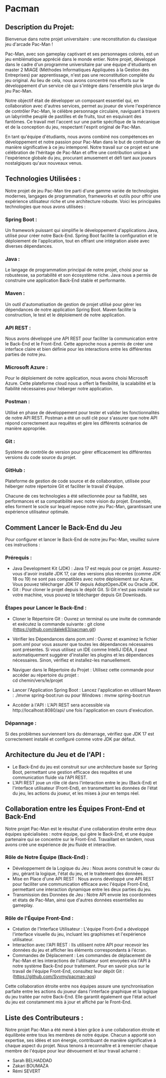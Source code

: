 # Pacman

## Description du Projet:

Bienvenue dans notre projet universitaire : une reconstitution du classique jeu d'arcade Pac-Man !

Pac-Man, avec son gameplay captivant et ses personnages colorés, est un jeu emblématique apprécié dans le monde entier. Notre projet, développé dans le cadre d'un programme universitaire par une équipe d'étudiants en master 2 MIAGE (Méthodes Informatiques Appliquées à la Gestion des Entreprises) par apprentissage, n'est pas une reconstitution complète du jeu original. Au lieu de cela, nous avons concentré nos efforts sur le développement d'un service clé qui s'intègre dans l'ensemble plus large du jeu Pac-Man.

Notre objectif était de développer un composant essentiel qui, en collaboration avec d'autres services, permet au joueur de vivre l'expérience de contrôler Pac-Man, le célèbre personnage circulaire, naviguant à travers un labyrinthe peuplé de pastilles et de fruits, tout en esquivant des fantômes. Ce travail met l'accent sur une partie spécifique de la mécanique et de la conception du jeu, respectant l'esprit original de Pac-Man.

En tant qu'équipe d'étudiants, nous avons combiné nos compétences en développement et notre passion pour Pac-Man dans le but de contribuer de manière significative à ce jeu intemporel. Notre travail sur ce projet est une célébration de l'héritage de Pac-Man et offre une contribution unique à l'expérience globale du jeu, procurant amusement et défi tant aux joueurs nostalgiques qu'aux nouveaux venus.



## Technologies Utilisées :

Notre projet de jeu Pac-Man tire parti d'une gamme variée de technologies modernes, langages de programmation, frameworks et outils pour offrir une expérience utilisateur riche et une architecture robuste. Voici les principales technologies que nous avons utilisées :

### Spring Boot : 
Un framework puissant qui simplifie le développement d'applications Java, utilisé pour créer notre Back-End. Spring Boot facilite la configuration et le déploiement de l'application, tout en offrant une intégration aisée avec diverses dépendances.

### Java : 
Le langage de programmation principal de notre projet, choisi pour sa robustesse, sa portabilité et son écosystème riche. Java nous a permis de construire une application Back-End stable et performante.

### Maven : 
Un outil d'automatisation de gestion de projet utilisé pour gérer les dépendances de notre application Spring Boot. Maven facilite la construction, le test et le déploiement de notre application.

### API REST : 
Nous avons développé une API REST pour faciliter la communication entre le Back-End et le Front-End. Cette approche nous a permis de créer une interface claire et bien définie pour les interactions entre les différentes parties de notre jeu.

### Microsoft Azure : 
Pour le déploiement de notre application, nous avons choisi Microsoft Azure. Cette plateforme cloud nous a offert la flexibilité, la scalabilité et la fiabilité nécessaires pour héberger notre application.

### Postman : 
Utilisé en phase de développement pour tester et valider les fonctionnalités de notre API REST. Postman a été un outil clé pour s'assurer que notre API répond correctement aux requêtes et gère les différents scénarios de manière appropriée.

### Git : 
Système de contrôle de version pour gérer efficacement les différentes versions du code source du projet.

### GitHub : 
Plateforme de gestion de code source et de collaboration, utilisée pour héberger notre répertoire Git et faciliter le travail d'équipe.


Chacune de ces technologies a été sélectionnée pour sa fiabilité, ses performances et sa compatibilité avec notre vision du projet. Ensemble, elles forment le socle sur lequel repose notre jeu Pac-Man, garantissant une expérience utilisateur optimale.



## Comment Lancer le Back-End du Jeu

Pour configurer et lancer le Back-End de notre jeu Pac-Man, veuillez suivre ces instructions :

### Prérequis :

- Java Development Kit (JDK) : Java 17 est requis pour ce projet. Assurez-vous d'avoir installé JDK 17, car des versions plus récentes (comme JDK 18 ou 19) ne sont pas compatibles avec notre déploiement sur Azure. Vous pouvez télécharger JDK 17 depuis AdoptOpenJDK ou Oracle JDK.
- Git : Pour cloner le projet depuis le dépôt Git. Si Git n'est pas installé sur votre machine, vous pouvez le télécharger depuis Git Downloads.

### Étapes pour Lancer le Back-End :

- Cloner le Répertoire Git : Ouvrez un terminal ou une invite de commande et exécutez la commande suivante :
            git clone (https://github.com/dalek63/pacman.git)
  
- Vérifier les Dépendances dans pom.xml : Ouvrez et examinez le fichier pom.xml pour vous assurer que toutes les dépendances nécessaires sont présentes. Si vous utilisez un IDE comme IntelliJ IDEA, il peut automatiquement suggérer d'installer les plugins et les dépendances nécessaires. Sinon, vérifiez et installez-les manuellement.

- Naviguer dans le Répertoire du Projet : Utilisez cette commande pour accéder au répertoire du projet :                   
                                          cd chemin/vers/le/projet

- Lancer l'Application Spring Boot : Lancez l'application en utilisant Maven :  ./mvnw spring-boot:run
                                                             ou pour Windows :   mvnw spring-boot:run

- Accéder à l'API : L'API REST sera accessible via http://localhost:8080/api/ une fois l'application en cours d'exécution.

### Dépannage :

Si des problèmes surviennent lors du démarrage, vérifiez que JDK 17 est correctement installé et configuré comme votre JDK par défaut.


## Architecture du Jeu et de l'API :

- Le Back-End du jeu est construit sur une architecture basée sur Spring Boot, permettant une gestion efficace des requêtes et une communication fluide via l'API REST.
- L'API REST joue un rôle clé dans l'interaction entre le jeu (Back-End) et l'interface utilisateur (Front-End), en transmettant les données de l'état du jeu, les actions du joueur, et les mises à jour en temps réel.



## Collaboration entre les Équipes Front-End et Back-End
Notre projet Pac-Man est le résultat d'une collaboration étroite entre deux équipes spécialisées : notre équipe, qui gère le Back-End, et une équipe partenaire qui se concentre sur le Front-End. Travaillant en tandem, nous avons créé une expérience de jeu fluide et interactive.

### Rôle de Notre Équipe (Back-End) :
- Développement de la Logique du Jeu : Nous avons construit le cœur du jeu, gérant la logique, l'état du jeu, et le traitement des données.
- Mise en Place d'une API REST : Nous avons développé une API REST pour faciliter une communication efficace avec l'équipe Front-End, permettant une interaction dynamique entre les deux parties du jeu.
- Transmission des Données de Jeu : Notre API envoie les coordonnées et états de Pac-Man, ainsi que d'autres données essentielles au gameplay.

### Rôle de l'Équipe Front-End :
- Création de l'Interface Utilisateur : L'équipe Front-End a développé l'interface visuelle du jeu, incluant les graphismes et l'expérience utilisateur.
- Interaction avec l'API REST : Ils utilisent notre API pour recevoir les données du jeu et afficher les éléments correspondants à l'écran.
- Commandes de Déplacement : Les commandes de déplacement de Pac-Man et les interactions de l'utilisateur sont envoyées via l'API à notre système Back-End pour traitement.
Pour en savoir plus sur le travail de l'équipe Front-End, consultez leur dépôt Git : (https://github.com/Svvmy/pacman-aos)

Cette collaboration étroite entre nos équipes assure une synchronisation parfaite entre les actions du joueur dans l'interface graphique et la logique du jeu traitée par notre Back-End. Elle garantit également que l'état actuel du jeu est constamment mis à jour et affiché par le Front-End.



## Liste des Contributeurs :

Notre projet Pac-Man a été mené à bien grâce à une collaboration étroite et équilibrée entre tous les membres de notre équipe. Chacun a apporté son expertise, ses idées et son énergie, contribuant de manière significative à chaque aspect du projet. Nous tenons à reconnaître et à remercier chaque membre de l'équipe pour leur dévouement et leur travail acharné :
- Sarah BELHADDAD
- Zakari BOUMAZA
- Rémi SEVERT








